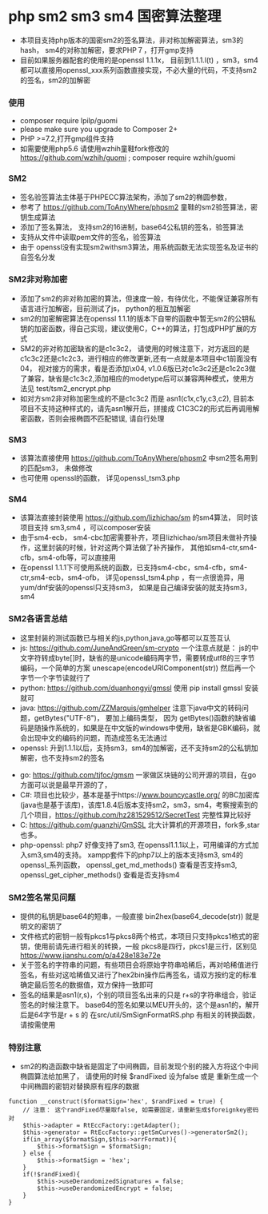 # php sm2 sm3 sm4 国密算法整理
* 本项目支持php版本的国密sm2的签名算法，非对称加解密算法，sm3的hash，  sm4的对称加解密，要求PHP７，打开gmp支持
* 目前如果服务器配套的使用的是openssl 1.1.1x， 目前到1.1.1.l(t) ，sm3，sm4都可以直接用openssl_xxx系列函数直接实现，不必大量的代码，不支持sm2的签名，sm2的加解密

### 使用
* composer require lpilp/guomi
* please make sure you upgrade to Composer 2+
* PHP >=7.2,打开gmp组件支持
* 如需要使用php5.6 请使用wzhih童鞋fork修改的 https://github.com/wzhih/guomi ; composer require wzhih/guomi
### SM2
* 签名验签算法主体基于PHPECC算法架构，添加了sm2的椭圆参数，
* 参考了 https://github.com/ToAnyWhere/phpsm2 童鞋的sm2验签算法，密钥生成算法
* 添加了签名算法， 支持sm2的16进制，base64公私钥的签名，验签算法
* 支持从文件中读取pem文件的签名，验签算法
* 由于 openssl没有实现sm2withsm3算法，用系统函数无法实现签名及证书的自签名分发

### SM2非对称加密
* 添加了sm2的非对称加密的算法，但速度一般，有待优化，不能保证兼容所有语言进行加解密，目前测试了js， python的相互加解密
* sm2的加密解密算法在openssl 1.1.1的版本下自带的函数中暂无sm2的公钥私钥的加密函数，得自己实现，建议使用C，C++的算法，打包成PHP扩展的方式
* SM2的非对称加密缺省的是c1c3c2， 请使用的时候注意下，对方返回的是c1c3c2还是c1c2c3，进行相应的修改更新,还有一点就是本项目中c1前面没有04， 视对接方的需求，看是否添加\x04, v1.0.6版已对c1c3c2还是c1c2c3做了兼容，缺省是c1c3c2,添加相应的modetype后可以兼容两种模式，使用方法见  test/tsm2_encrypt.php
* 如对方sm2非对称加密生成的不是c1c3c2 而是 asn1(c1x,c1y,c3,c2), 目前本项目不支持这种样式的，请先asn1解开后，拼接成 C1C3C2的形式后再调用解密函数，否则会报椭圆不匹配错误, 请自行处理

### SM3
* 该算法直接使用 https://github.com/ToAnyWhere/phpsm2 中sm2签名用到的匹配sm3， 未做修改
* 也可使用 openssl的函数， 详见openssl_tsm3.php

### SM4
* 该算法直接封装使用 https://github.com/lizhichao/sm  的sm4算法， 同时该项目支持 sm3,sm4 ，可以composer安装
* 由于sm4-ecb， sm4-cbc加密需要补齐，项目lizhichao/sm项目未做补齐操作，这里封装的时候，针对这两个算法做了补齐操作， 其他如sm4-ctr,sm4-cfb，sm4-ofb等，可以直接用
* 在openssl 1.1.1下可使用系统的函数，已支持sm4-cbc，sm4-cfb，sm4-ctr,sm4-ecb，sm4-ofb，  详见openssl_tsm4.php ，有一点很诡异，用yum/dnf安装的openssl只支持sm3， 如果是自己编译安装的就支持sm3，sm4

### SM2各语言总结
* 这里封装的测试函数已与相关的js,python,java,go等都可以互签互认
* js: https://github.com/JuneAndGreen/sm-crypto 一个注意点就是： js的中文字符转成byte[]时，缺省的是unicode编码两字节，需要转成utf8的三字节编码，一个简单的方案 unescape(encodeURIComponent(str)) 然后再一个字节一个字节读就行了
* python: https://github.com/duanhongyi/gmssl  使用 pip install gmssl 安装就可
* java: https://github.com/ZZMarquis/gmhelper 注意下java中文的转码问题，getBytes("UTF-8")， 要加上编码类型， 因为 getBytes()函数的缺省编码是随操作系统的，如果是在中文版的windows中使用，缺省是GBK编码，就会出现中文的编码的问题，而造成签名无法通过
* openssl: 升到1.1.1以后，支持sm3，sm4的加解密，还不支持sm2的公私钥加解密，也不支持sm2的签名
+ go: https://github.com/tjfoc/gmsm 一家做区块链的公司开源的项目，在go方面可以说是最早开源的了，
+ C#: 项目也比较少，基本是基于https://www.bouncycastle.org/ 的BC加密库(java也是基于该库)，该库1.8.4后版本支持sm2，sm3，sm4，考察搜索到的几个项目，https://github.com/hz281529512/SecretTest 完整性算比较好
+ C: https://github.com/guanzhi/GmSSL 北大计算机的开源项目，fork多,star也多。
+ php-openssl:  php7 好像支持了sm3, 在openssl1.1.1以上，可用编译的方式加入sm3,sm4的支持。 xampp套件下的php7以上的版本支持sm3, sm4的openssl_系列函数， openssl_get_md_methods() 查看是否支持sm3, openssl_get_cipher_methods() 查看是否支持sm4
### SM2签名常见问题
  * 提供的私钥是base64的短串，一般直接 bin2hex(base64_decode(str)) 就是明文的密钥了
  * 文件格式的密钥一般有pkcs1与pkcs8两个格式，本项目只支持pkcs1格式的密钥，使用前请先进行相关的转换，一般 pkcs8是四行，pkcs1是三行，区别见 https://www.jianshu.com/p/a428e183e72e
  * 关于签名的字符串的问题，有些项目会将原始字符串哈稀后，再对哈稀值进行签名，有些对这哈稀值又进行了hex2bin操作后再签名，请双方按约定的标准确定最后签名的数据值，双方保持一致即可
  * 签名的结果是asn1(r,s)，个别的项目签名出来的只是 r+s的字符串组合，验证签名的时候注意下。 base64的签名如果以MEU开头的，这个是asn1的，解开后是64字节是r + s 的  在src/util/SmSignFormatRS.php 有相关的转换函数，请按需使用
### 特别注意
  * sm2的构造函数中缺省是固定了中间椭圆，目前发现个别的接入方将这个中间椭圆算法给加黑了， 请使用的时候 $randFixed 设为false 或是 重新生成一个中间椭圆的密钥对替换原有程序的数据
```
function __construct($formatSign='hex', $randFixed = true) {
    // 注意： 这个randFixed尽量取false, 如需要固定，请重新生成$foreignkey密码对
    $this->adapter = RtEccFactory::getAdapter();
    $this->generator = RtEccFactory::getSmCurves()->generatorSm2();
    if(in_array($formatSign,$this->arrFormat)){
        $this->formatSign = $formatSign;
    } else {
        $this->formatSign = 'hex';
    }
    if(!$randFixed){
        $this->useDerandomizedSignatures = false;
        $this->useDerandomizedEncrypt = false;
    }
}
```


